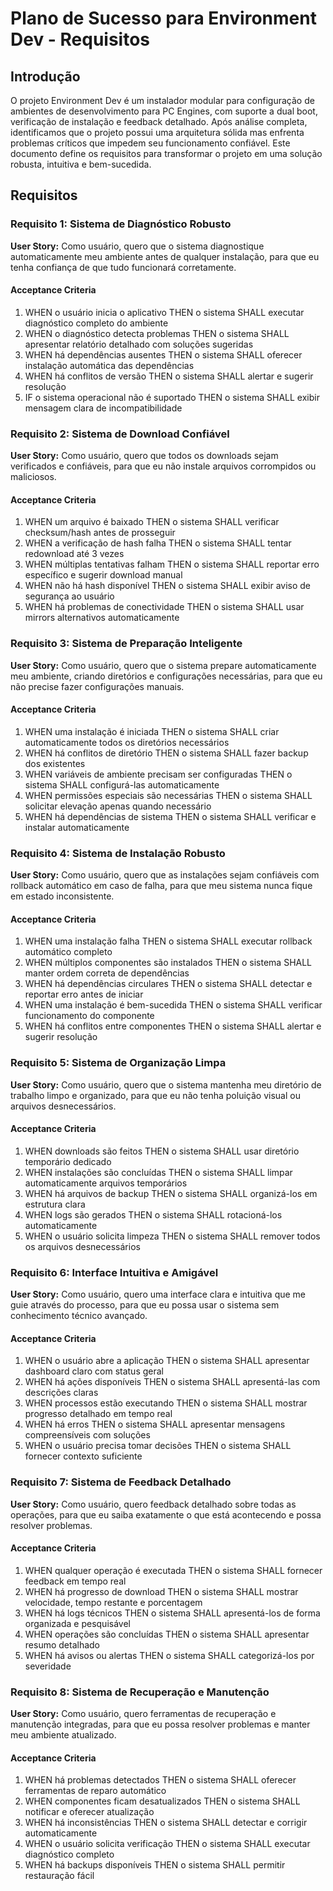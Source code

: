 # Plano de Sucesso para Environment Dev - Requisitos

## Introdução

O projeto Environment Dev é um instalador modular para configuração de ambientes de desenvolvimento para PC Engines, com suporte a dual boot, verificação de instalação e feedback detalhado. Após análise completa, identificamos que o projeto possui uma arquitetura sólida mas enfrenta problemas críticos que impedem seu funcionamento confiável. Este documento define os requisitos para transformar o projeto em uma solução robusta, intuitiva e bem-sucedida.

## Requisitos

### Requisito 1: Sistema de Diagnóstico Robusto

**User Story:** Como usuário, quero que o sistema diagnostique automaticamente meu ambiente antes de qualquer instalação, para que eu tenha confiança de que tudo funcionará corretamente.

#### Acceptance Criteria

1. WHEN o usuário inicia o aplicativo THEN o sistema SHALL executar diagnóstico completo do ambiente
2. WHEN o diagnóstico detecta problemas THEN o sistema SHALL apresentar relatório detalhado com soluções sugeridas
3. WHEN há dependências ausentes THEN o sistema SHALL oferecer instalação automática das dependências
4. WHEN há conflitos de versão THEN o sistema SHALL alertar e sugerir resolução
5. IF o sistema operacional não é suportado THEN o sistema SHALL exibir mensagem clara de incompatibilidade

### Requisito 2: Sistema de Download Confiável

**User Story:** Como usuário, quero que todos os downloads sejam verificados e confiáveis, para que eu não instale arquivos corrompidos ou maliciosos.

#### Acceptance Criteria

1. WHEN um arquivo é baixado THEN o sistema SHALL verificar checksum/hash antes de prosseguir
2. WHEN a verificação de hash falha THEN o sistema SHALL tentar redownload até 3 vezes
3. WHEN múltiplas tentativas falham THEN o sistema SHALL reportar erro específico e sugerir download manual
4. WHEN não há hash disponível THEN o sistema SHALL exibir aviso de segurança ao usuário
5. WHEN há problemas de conectividade THEN o sistema SHALL usar mirrors alternativos automaticamente

### Requisito 3: Sistema de Preparação Inteligente

**User Story:** Como usuário, quero que o sistema prepare automaticamente meu ambiente, criando diretórios e configurações necessárias, para que eu não precise fazer configurações manuais.

#### Acceptance Criteria

1. WHEN uma instalação é iniciada THEN o sistema SHALL criar automaticamente todos os diretórios necessários
2. WHEN há conflitos de diretório THEN o sistema SHALL fazer backup dos existentes
3. WHEN variáveis de ambiente precisam ser configuradas THEN o sistema SHALL configurá-las automaticamente
4. WHEN permissões especiais são necessárias THEN o sistema SHALL solicitar elevação apenas quando necessário
5. WHEN há dependências de sistema THEN o sistema SHALL verificar e instalar automaticamente

### Requisito 4: Sistema de Instalação Robusto

**User Story:** Como usuário, quero que as instalações sejam confiáveis com rollback automático em caso de falha, para que meu sistema nunca fique em estado inconsistente.

#### Acceptance Criteria

1. WHEN uma instalação falha THEN o sistema SHALL executar rollback automático completo
2. WHEN múltiplos componentes são instalados THEN o sistema SHALL manter ordem correta de dependências
3. WHEN há dependências circulares THEN o sistema SHALL detectar e reportar erro antes de iniciar
4. WHEN uma instalação é bem-sucedida THEN o sistema SHALL verificar funcionamento do componente
5. WHEN há conflitos entre componentes THEN o sistema SHALL alertar e sugerir resolução

### Requisito 5: Sistema de Organização Limpa

**User Story:** Como usuário, quero que o sistema mantenha meu diretório de trabalho limpo e organizado, para que eu não tenha poluição visual ou arquivos desnecessários.

#### Acceptance Criteria

1. WHEN downloads são feitos THEN o sistema SHALL usar diretório temporário dedicado
2. WHEN instalações são concluídas THEN o sistema SHALL limpar automaticamente arquivos temporários
3. WHEN há arquivos de backup THEN o sistema SHALL organizá-los em estrutura clara
4. WHEN logs são gerados THEN o sistema SHALL rotacioná-los automaticamente
5. WHEN o usuário solicita limpeza THEN o sistema SHALL remover todos os arquivos desnecessários

### Requisito 6: Interface Intuitiva e Amigável

**User Story:** Como usuário, quero uma interface clara e intuitiva que me guie através do processo, para que eu possa usar o sistema sem conhecimento técnico avançado.

#### Acceptance Criteria

1. WHEN o usuário abre a aplicação THEN o sistema SHALL apresentar dashboard claro com status geral
2. WHEN há ações disponíveis THEN o sistema SHALL apresentá-las com descrições claras
3. WHEN processos estão executando THEN o sistema SHALL mostrar progresso detalhado em tempo real
4. WHEN há erros THEN o sistema SHALL apresentar mensagens compreensíveis com soluções
5. WHEN o usuário precisa tomar decisões THEN o sistema SHALL fornecer contexto suficiente

### Requisito 7: Sistema de Feedback Detalhado

**User Story:** Como usuário, quero feedback detalhado sobre todas as operações, para que eu saiba exatamente o que está acontecendo e possa resolver problemas.

#### Acceptance Criteria

1. WHEN qualquer operação é executada THEN o sistema SHALL fornecer feedback em tempo real
2. WHEN há progresso de download THEN o sistema SHALL mostrar velocidade, tempo restante e porcentagem
3. WHEN há logs técnicos THEN o sistema SHALL apresentá-los de forma organizada e pesquisável
4. WHEN operações são concluídas THEN o sistema SHALL apresentar resumo detalhado
5. WHEN há avisos ou alertas THEN o sistema SHALL categorizá-los por severidade

### Requisito 8: Sistema de Recuperação e Manutenção

**User Story:** Como usuário, quero ferramentas de recuperação e manutenção integradas, para que eu possa resolver problemas e manter meu ambiente atualizado.

#### Acceptance Criteria

1. WHEN há problemas detectados THEN o sistema SHALL oferecer ferramentas de reparo automático
2. WHEN componentes ficam desatualizados THEN o sistema SHALL notificar e oferecer atualização
3. WHEN há inconsistências THEN o sistema SHALL detectar e corrigir automaticamente
4. WHEN o usuário solicita verificação THEN o sistema SHALL executar diagnóstico completo
5. WHEN há backups disponíveis THEN o sistema SHALL permitir restauração fácil